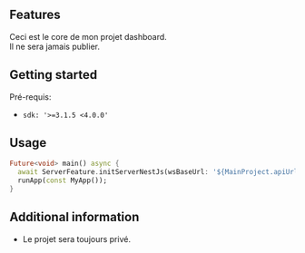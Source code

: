 
## Features

Ceci est le core de mon projet dashboard.<br>
Il ne sera jamais publier.

## Getting started

Pré-requis:

- `sdk: '>=3.1.5 <4.0.0'`

## Usage

```dart
Future<void> main() async {
  await ServerFeature.initServerNestJs(wsBaseUrl: '${MainProject.apiUrl}/');
  runApp(const MyApp());
}
```

## Additional information

- Le projet sera toujours privé.
